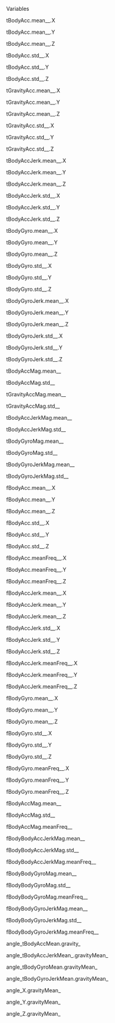 
Variables

tBodyAcc.mean__.X

tBodyAcc.mean__.Y

tBodyAcc.mean__.Z

tBodyAcc.std__.X

tBodyAcc.std__.Y

tBodyAcc.std__.Z

tGravityAcc.mean__.X

tGravityAcc.mean__.Y

tGravityAcc.mean__.Z

tGravityAcc.std__.X

tGravityAcc.std__.Y

tGravityAcc.std__.Z

tBodyAccJerk.mean__.X

tBodyAccJerk.mean__.Y

tBodyAccJerk.mean__.Z

tBodyAccJerk.std__.X

tBodyAccJerk.std__.Y

tBodyAccJerk.std__.Z

tBodyGyro.mean__.X

tBodyGyro.mean__.Y

tBodyGyro.mean__.Z

tBodyGyro.std__.X

tBodyGyro.std__.Y

tBodyGyro.std__.Z

tBodyGyroJerk.mean__.X

tBodyGyroJerk.mean__.Y

tBodyGyroJerk.mean__.Z

tBodyGyroJerk.std__.X

tBodyGyroJerk.std__.Y

tBodyGyroJerk.std__.Z

tBodyAccMag.mean__

tBodyAccMag.std__

tGravityAccMag.mean__

tGravityAccMag.std__

tBodyAccJerkMag.mean__

tBodyAccJerkMag.std__

tBodyGyroMag.mean__

tBodyGyroMag.std__

tBodyGyroJerkMag.mean__

tBodyGyroJerkMag.std__

fBodyAcc.mean__.X

fBodyAcc.mean__.Y

fBodyAcc.mean__.Z

fBodyAcc.std__.X

fBodyAcc.std__.Y

fBodyAcc.std__.Z

fBodyAcc.meanFreq__.X

fBodyAcc.meanFreq__.Y

fBodyAcc.meanFreq__.Z

fBodyAccJerk.mean__.X

fBodyAccJerk.mean__.Y

fBodyAccJerk.mean__.Z

fBodyAccJerk.std__.X

fBodyAccJerk.std__.Y

fBodyAccJerk.std__.Z

fBodyAccJerk.meanFreq__.X

fBodyAccJerk.meanFreq__.Y

fBodyAccJerk.meanFreq__.Z

fBodyGyro.mean__.X

fBodyGyro.mean__.Y

fBodyGyro.mean__.Z

fBodyGyro.std__.X

fBodyGyro.std__.Y

fBodyGyro.std__.Z

fBodyGyro.meanFreq__.X

fBodyGyro.meanFreq__.Y

fBodyGyro.meanFreq__.Z

fBodyAccMag.mean__

fBodyAccMag.std__

fBodyAccMag.meanFreq__

fBodyBodyAccJerkMag.mean__

fBodyBodyAccJerkMag.std__

fBodyBodyAccJerkMag.meanFreq__

fBodyBodyGyroMag.mean__

fBodyBodyGyroMag.std__

fBodyBodyGyroMag.meanFreq__

fBodyBodyGyroJerkMag.mean__

fBodyBodyGyroJerkMag.std__

fBodyBodyGyroJerkMag.meanFreq__

angle_tBodyAccMean.gravity_

angle_tBodyAccJerkMean_.gravityMean_

angle_tBodyGyroMean.gravityMean_

angle_tBodyGyroJerkMean.gravityMean_

angle_X.gravityMean_

angle_Y.gravityMean_

angle_Z.gravityMean_

